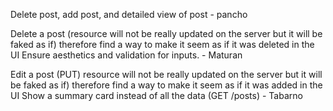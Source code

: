 Delete post, add post, and detailed view of post - pancho

Delete a post (resource will not be really updated on the server but it will be faked as if) therefore find a way to make it seem as if it was deleted in the UI
Ensure aesthetics and validation for inputs. - Maturan

Edit a post (PUT) resource will not be really updated on the server but it will be faked as if) therefore find a way to make it seem as if it was added in the UI
Show a summary card instead  of all the data (GET /posts) - Tabarno
